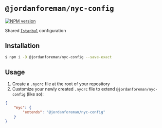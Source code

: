 # `@jordanforeman/nyc-config`

<span class="badge-npmversion"><a href="https://www.npmjs.com/package/@jordanforeman/nyc-config" title="View this project on NPM"><img src="https://img.shields.io/npm/v/@jordanforeman/nyc-config.svg" alt="NPM version" /></a></span>

Shared [`Istanbul`](https://github.com/istanbuljs) configuration

## Installation

```bash
$ npm i -D @jordanforeman/nyc-config --save-exact
```

## Usage

1. Create a `.nycrc` file at the root of your repository
2. Customize your newly created `.nycrc` file to extend `@jordanforeman/nyc-config` (like so):

```json
{
    "nyc": {
        "extends": "@jordanforeman/nyc-config"
    }
}
```
